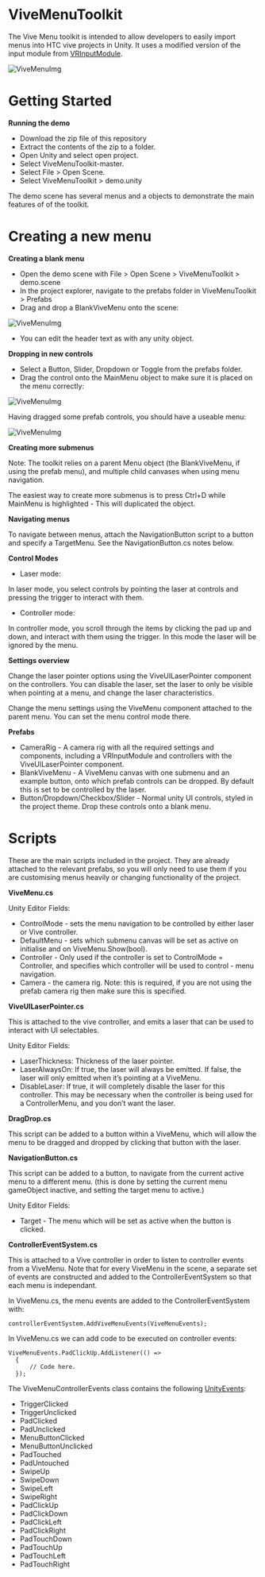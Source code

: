 # ViveMenuToolkit
The Vive Menu toolkit is intended to allow developers to easily import menus into HTC vive projects in Unity. It uses a modified version of the input module from [VRInputModule](https://github.com/wacki/Unity-VRInputModule).

![ViveMenuImg](Assets/ViveMenuToolkit/Docs/main.png)

# Getting Started

**Running the demo**

- Download the zip file of this repository
- Extract the contents of the zip to a folder.
- Open Unity and select open project.
- Select ViveMenuToolkit-master.
- Select File > Open Scene.
- Select ViveMenuToolkit > demo.unity

The demo scene has several menus and a objects to demonstrate the main features of of the toolkit.

# Creating a new menu

**Creating a blank menu**

- Open the demo scene with File > Open Scene > ViveMenuToolkit > demo.scene
- In the project explorer, navigate to the prefabs folder in ViveMenuToolkit > Prefabs
- Drag and drop a BlankViveMenu onto the scene:

![ViveMenuImg](Assets/ViveMenuToolkit/Docs/blankvivemenu.png)

- You can edit the header text as with any unity object.

**Dropping in new controls** 
- Select a Button, Slider, Dropdown or Toggle from the prefabs folder. 
- Drag the control onto the MainMenu object to make sure it is placed on the menu correctly:

![ViveMenuImg](Assets/ViveMenuToolkit/Docs/dragcontrol.png)

Having dragged some prefab controls, you should have a useable menu:

![ViveMenuImg](Assets/ViveMenuToolkit/Docs/usablemenu.png)

**Creating more submenus** 

Note: The toolkit relies on a parent Menu object (the BlankViveMenu, if using the prefab menu), and multiple child canvases when using menu navigation.

The easiest way to create more submenus is to press Ctrl+D while MainMenu is highlighted - This will duplicated the object.

**Navigating menus**

To navigate between menus, attach the NavigationButton script to a button and specify a TargetMenu. See the NavigationButton.cs notes below.

**Control Modes**

- Laser mode:

In laser mode, you select controls by pointing the laser at controls and pressing the trigger to interact with them. 

- Controller mode: 

In controller mode, you scroll through the items by clicking the pad up and down, and interact with them using the trigger. In this mode the laser will be ignored by the menu.

**Settings overview**

Change the laser pointer options using the ViveUILaserPointer component on the controllers. You can disable the laser, set the laser to only be visible when pointing at a menu, and change the laser characteristics.

Change the menu settings using the ViveMenu component attached to the parent menu. You can set the menu control mode there.

**Prefabs**

- CameraRig - A camera rig with all the required settings and components, including a VRInputModule and controllers with the ViveUILaserPointer component.
- BlankViveMenu - A ViveMenu canvas with one submenu and an example button, onto which prefab controls can be dropped. By default this is set to be controlled by the laser.
- Button/Dropdown/Checkbox/Slider - Normal unity UI controls, styled in the project theme. Drop these controls onto a blank menu.

# Scripts
These are the main scripts included in the project. They are already attached to the relevant prefabs, so you will only need to use them if you are customising menus heavily or changing functionality of the project.

**ViveMenu.cs**

Unity Editor Fields:

- ControlMode - sets the menu navigation to be controlled by either laser or Vive controller.
- DefaultMenu - sets which submenu canvas will be set as active on initialise and on ViveMenu.Show(bool). 
- Controller - Only used if the controller is set to ControlMode = Controller, and specifies which controller will be used to control - menu navigation.
- Camera  - the camera rig. Note: this is required, if you are not using the prefab camera rig then make sure this is specified.

**ViveUILaserPointer.cs**

This is attached to the vive controller, and emits a laser that can be used to interact with UI selectables.

Unity Editor Fields:

- LaserThickness: Thickness of the laser pointer.
- LaserAlwaysOn: If true, the laser will always be emitted. If false, the laser will only emitted when it’s pointing at a ViveMenu.
- DisableLaser: If true, it will completely disable the laser for this controller. This may be necessary when the controller is being used for a ControllerMenu, and you don’t want the laser.

**DragDrop.cs**

This script can be added to a button within a ViveMenu, which will allow the menu to be dragged and dropped by clicking that button with the laser.

**NavigationButton.cs**

This script can be added to a button, to navigate from the current active menu to a different menu. (this is done by setting the current menu gameObject inactive, and setting the target menu to active.)

Unity Editor Fields:

- Target - The menu which will be set as active when the button is clicked.

**ControllerEventSystem.cs**

This is attached to a Vive controller in order to listen to controller events from a ViveMenu. Note that for every ViveMenu in the scene, a separate set of events are constructed and added to the ControllerEventSystem so that each menu is independant. 

In ViveMenu.cs, the menu events are added to the ControllerEventSystem with:

```
controllerEventSystem.AddViveMenuEvents(ViveMenuEvents);
```

In ViveMenu.cs we can add code to be executed on controller events:

```
ViveMenuEvents.PadClickUp.AddListener(() =>
  {
      // Code here.
  });
```

The ViveMenuControllerEvents class contains the following [UnityEvents](https://docs.unity3d.com/ScriptReference/Events.UnityEvent.html):

- TriggerClicked 
- TriggerUnclicked 
- PadClicked 
- PadUnclicked 
- MenuButtonClicked 
- MenuButtonUnclicked 
- PadTouched 
- PadUntouched 
- SwipeUp 
- SwipeDown 
- SwipeLeft 
- SwipeRight 
- PadClickUp 
- PadClickDown 
- PadClickLeft 
- PadClickRight 
- PadTouchDown 
- PadTouchUp 
- PadTouchLeft 
- PadTouchRight
